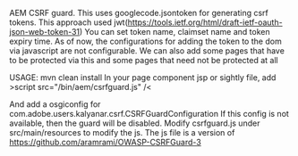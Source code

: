 AEM CSRF guard. This uses googlecode.jsontoken for generating csrf tokens. 
This approach used jwt(https://tools.ietf.org/html/draft-ietf-oauth-json-web-token-31)
  You can set token name, claimset name and token expiry time. As of now, the configurations for adding
  the token to the dom via javascript are not configurable.
 We can also add some pages that have to be protected via this and some pages that need not be protected at all

USAGE:
mvn clean install
In your page component jsp or sightly file, add &gt;script src="/bin/aem/csrfguard.js" /&lt;

And add a osgiconfig for com.adobe.users.kalyanar.csrf.CSRFGuardConfiguration
If this config is not available, then the guard will be disabled.
Modify csrfguard.js under src/main/resources to modify the js.
The js file is a version of https://github.com/aramrami/OWASP-CSRFGuard-3 

